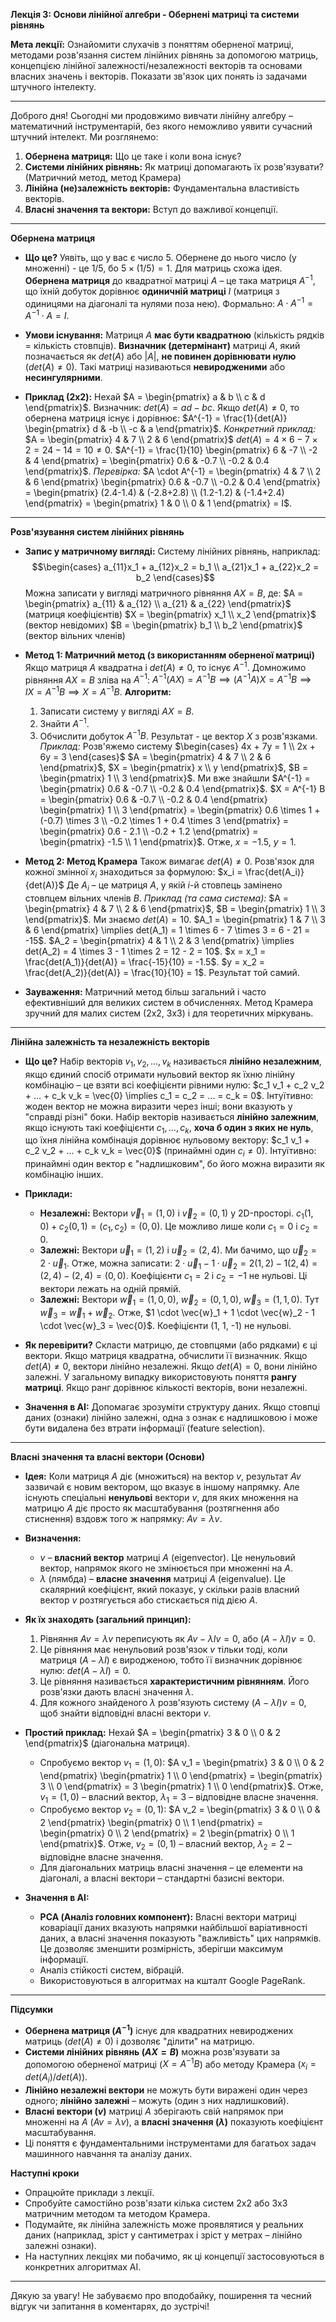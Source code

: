 **Лекція 3: Основи лінійної алгебри - Обернені матриці та системи рівнянь**

**Мета лекції:** Ознайомити слухачів з поняттям оберненої матриці, методами розв'язання систем лінійних рівнянь за допомогою матриць, концепцією лінійної залежності/незалежності векторів та основами власних значень і векторів. Показати зв'язок цих понять із задачами штучного інтелекту.

---

Доброго дня! Сьогодні ми продовжимо вивчати лінійну алгебру – математичний інструментарій, без якого неможливо уявити сучасний штучний інтелект. Ми розглянемо:

1.  **Обернена матриця:** Що це таке і коли вона існує?
2.  **Системи лінійних рівнянь:** Як матриці допомагають їх розв'язувати? (Матричний метод, метод Крамера)
3.  **Лінійна (не)залежність векторів:** Фундаментальна властивість векторів.
4.  **Власні значення та вектори:** Вступ до важливої концепції.

---

**Обернена матриця**

* **Що це?**
    Уявіть, що у вас є число 5. Обернене до нього число (у множенні) - це $1/5$, бо $5 \times (1/5) = 1$. Для матриць схожа ідея. **Обернена матриця** до квадратної матриці $A$ – це така матриця $A^{-1}$, що їхній добуток дорівнює **одиничній матриці** $I$ (матриця з одиницями на діагоналі та нулями поза нею). Формально: $A \cdot A^{-1} = A^{-1} \cdot A = I$.

* **Умови існування:**
    Матриця $A$ **має бути квадратною** (кількість рядків = кількість стовпців). **Визначник (детермінант)** матриці $A$, який позначається як $det(A)$ або $|A|$, **не повинен дорівнювати нулю** ($det(A) \neq 0$). Такі матриці називаються **невиродженими** або **несингулярними**.

* **Приклад (2x2):**
    Нехай $A = \begin{pmatrix} a & b \\ c & d \end{pmatrix}$.
    Визначник: $det(A) = ad - bc$.
    Якщо $det(A) \neq 0$, то обернена матриця існує і дорівнює:
    $A^{-1} = \frac{1}{det(A)} \begin{pmatrix} d & -b \\ -c & a \end{pmatrix}$.
    *Конкретний приклад:*
    $A = \begin{pmatrix} 4 & 7 \\ 2 & 6 \end{pmatrix}$
    $det(A) = 4 \times 6 - 7 \times 2 = 24 - 14 = 10 \neq 0$.
    $A^{-1} = \frac{1}{10} \begin{pmatrix} 6 & -7 \\ -2 & 4 \end{pmatrix} = \begin{pmatrix} 0.6 & -0.7 \\ -0.2 & 0.4 \end{pmatrix}$.
    *Перевірка:* $A \cdot A^{-1} = \begin{pmatrix} 4 & 7 \\ 2 & 6 \end{pmatrix} \begin{pmatrix} 0.6 & -0.7 \\ -0.2 & 0.4 \end{pmatrix} = \begin{pmatrix} (2.4-1.4) & (-2.8+2.8) \\ (1.2-1.2) & (-1.4+2.4) \end{pmatrix} = \begin{pmatrix} 1 & 0 \\ 0 & 1 \end{pmatrix} = I$.

---

**Розв'язування систем лінійних рівнянь**

* **Запис у матричному вигляді:**
    Систему лінійних рівнянь, наприклад:
    $$\begin{cases} a_{11}x_1 + a_{12}x_2 = b_1 \\ a_{21}x_1 + a_{22}x_2 = b_2 \end{cases}$$
    Можна записати у вигляді матричного рівняння $A X = B$, де:
    $A = \begin{pmatrix} a_{11} & a_{12} \\ a_{21} & a_{22} \end{pmatrix}$ (матриця коефіцієнтів)
    $X = \begin{pmatrix} x_1 \\ x_2 \end{pmatrix}$ (вектор невідомих)
    $B = \begin{pmatrix} b_1 \\ b_2 \end{pmatrix}$ (вектор вільних членів)

* **Метод 1: Матричний метод (з використанням оберненої матриці)**
    Якщо матриця $A$ квадратна і $det(A) \neq 0$, то існує $A^{-1}$. Домножимо рівняння $A X = B$ зліва на $A^{-1}$:
    $A^{-1} (A X) = A^{-1} B \implies (A^{-1} A) X = A^{-1} B \implies I X = A^{-1} B \implies X = A^{-1} B$.
    **Алгоритм:**
    1.  Записати систему у вигляді $AX=B$.
    2.  Знайти $A^{-1}$.
    3.  Обчислити добуток $A^{-1} B$. Результат - це вектор $X$ з розв'язками.
    *Приклад:* Розв'яжемо систему $\begin{cases} 4x + 7y = 1 \\ 2x + 6y = 3 \end{cases}$
    $A = \begin{pmatrix} 4 & 7 \\ 2 & 6 \end{pmatrix}$, $X = \begin{pmatrix} x \\ y \end{pmatrix}$, $B = \begin{pmatrix} 1 \\ 3 \end{pmatrix}$.
    Ми вже знайшли $A^{-1} = \begin{pmatrix} 0.6 & -0.7 \\ -0.2 & 0.4 \end{pmatrix}$.
    $X = A^{-1} B = \begin{pmatrix} 0.6 & -0.7 \\ -0.2 & 0.4 \end{pmatrix} \begin{pmatrix} 1 \\ 3 \end{pmatrix} = \begin{pmatrix} 0.6 \times 1 + (-0.7) \times 3 \\ -0.2 \times 1 + 0.4 \times 3 \end{pmatrix} = \begin{pmatrix} 0.6 - 2.1 \\ -0.2 + 1.2 \end{pmatrix} = \begin{pmatrix} -1.5 \\ 1 \end{pmatrix}$.
    Отже, $x = -1.5$, $y = 1$.

* **Метод 2: Метод Крамера**
    Також вимагає $det(A) \neq 0$. Розв'язок для кожної змінної $x_i$ знаходиться за формулою:
    $x_i = \frac{det(A_i)}{det(A)}$
    Де $A_i$ – це матриця $A$, у якій $i$-й стовпець замінено стовпцем вільних членів $B$.
    *Приклад (та сама система):*
    $A = \begin{pmatrix} 4 & 7 \\ 2 & 6 \end{pmatrix}$, $B = \begin{pmatrix} 1 \\ 3 \end{pmatrix}$. Ми знаємо $det(A) = 10$.
    $A_1 = \begin{pmatrix} 1 & 7 \\ 3 & 6 \end{pmatrix} \implies det(A_1) = 1 \times 6 - 7 \times 3 = 6 - 21 = -15$.
    $A_2 = \begin{pmatrix} 4 & 1 \\ 2 & 3 \end{pmatrix} \implies det(A_2) = 4 \times 3 - 1 \times 2 = 12 - 2 = 10$.
    $x = x_1 = \frac{det(A_1)}{det(A)} = \frac{-15}{10} = -1.5$.
    $y = x_2 = \frac{det(A_2)}{det(A)} = \frac{10}{10} = 1$.
    Результат той самий.

* **Зауваження:** Матричний метод більш загальний і часто ефективніший для великих систем в обчисленнях. Метод Крамера зручний для малих систем (2x2, 3x3) і для теоретичних міркувань.

---

**Лінійна залежність та незалежність векторів**

* **Що це?**
    Набір векторів $v_1, v_2, ..., v_k$ називається **лінійно незалежним**, якщо єдиний спосіб отримати нульовий вектор як їхню лінійну комбінацію – це взяти всі коефіцієнти рівними нулю: $c_1 v_1 + c_2 v_2 + ... + c_k v_k = \vec{0} \implies c_1 = c_2 = ... = c_k = 0$. Інтуїтивно: жоден вектор не можна виразити через інші; вони вказують у "справді різні" боки.
    Набір векторів називається **лінійно залежним**, якщо існують такі коефіцієнти $c_1, ..., c_k$, **хоча б один з яких не нуль**, що їхня лінійна комбінація дорівнює нульовому вектору: $c_1 v_1 + c_2 v_2 + ... + c_k v_k = \vec{0}$ (принаймні один $c_i \neq 0$). Інтуїтивно: принаймні один вектор є "надлишковим", бо його можна виразити як комбінацію інших.

* **Приклади:**
    * **Незалежні:** Вектори $\vec{v}_1 = (1, 0)$ і $\vec{v}_2 = (0, 1)$ у 2D-просторі. $c_1(1, 0) + c_2(0, 1) = (c_1, c_2) = (0, 0)$. Це можливо лише коли $c_1 = 0$ і $c_2 = 0$.
    * **Залежні:** Вектори $\vec{u}_1 = (1, 2)$ і $\vec{u}_2 = (2, 4)$. Ми бачимо, що $\vec{u}_2 = 2 \cdot \vec{u}_1$. Отже, можна записати: $2 \cdot \vec{u}_1 - 1 \cdot \vec{u}_2 = 2(1, 2) - 1(2, 4) = (2, 4) - (2, 4) = (0, 0)$. Коефіцієнти $c_1=2$ і $c_2=-1$ не нульові. Ці вектори лежать на одній прямій.
    * **Залежні:** Вектори $\vec{w}_1=(1,0,0)$, $\vec{w}_2=(0,1,0)$, $\vec{w}_3=(1,1,0)$. Тут $\vec{w}_3 = \vec{w}_1 + \vec{w}_2$. Отже, $1 \cdot \vec{w}_1 + 1 \cdot \vec{w}_2 - 1 \cdot \vec{w}_3 = \vec{0}$. Коефіцієнти (1, 1, -1) не нульові.

* **Як перевірити?**
    Скласти матрицю, де стовпцями (або рядками) є ці вектори. Якщо матриця квадратна, обчислити її визначник. Якщо $det(A) \neq 0$, вектори лінійно незалежні. Якщо $det(A) = 0$, вони лінійно залежні. У загальному випадку використовують поняття **рангу матриці**. Якщо ранг дорівнює кількості векторів, вони незалежні.

* **Значення в AI:** Допомагає зрозуміти структуру даних. Якщо стовпці даних (ознаки) лінійно залежні, одна з ознак є надлишковою і може бути видалена без втрати інформації (feature selection).

---

**Власні значення та власні вектори (Основи)**

* **Ідея:** Коли матриця $A$ діє (множиться) на вектор $v$, результат $Av$ зазвичай є новим вектором, що вказує в іншому напрямку. Але існують спеціальні **ненульові** вектори $v$, для яких множення на матрицю $A$ діє просто як масштабування (розтягнення або стиснення) вздовж того ж напрямку: $A v = \lambda v$.

* **Визначення:**
    * $v$ – **власний вектор** матриці $A$ (eigenvector). Це ненульовий вектор, напрямок якого не змінюється при множенні на $A$.
    * $\lambda$ (лямбда) – **власне значення** матриці $A$ (eigenvalue). Це скалярний коефіцієнт, який показує, у скільки разів власний вектор $v$ розтягується або стискається під дією $A$.

* **Як їх знаходять (загальний принцип):**
    1.  Рівняння $A v = \lambda v$ переписують як $A v - \lambda I v = 0$, або $(A - \lambda I) v = 0$.
    2.  Це рівняння має ненульовий розв'язок $v$ тільки тоді, коли матриця $(A - \lambda I)$ є виродженою, тобто її визначник дорівнює нулю: $det(A - \lambda I) = 0$.
    3.  Це рівняння називається **характеристичним рівнянням**. Його розв'язки дають власні значення $\lambda$.
    4.  Для кожного знайденого $\lambda$ розв'язують систему $(A - \lambda I) v = 0$, щоб знайти відповідні власні вектори $v$.

* **Простий приклад:**
    Нехай $A = \begin{pmatrix} 3 & 0 \\ 0 & 2 \end{pmatrix}$ (діагональна матриця).
    * Спробуємо вектор $v_1 = (1, 0)$: $A v_1 = \begin{pmatrix} 3 & 0 \\ 0 & 2 \end{pmatrix} \begin{pmatrix} 1 \\ 0 \end{pmatrix} = \begin{pmatrix} 3 \\ 0 \end{pmatrix} = 3 \begin{pmatrix} 1 \\ 0 \end{pmatrix}$. Отже, $v_1 = (1, 0)$ – власний вектор, $\lambda_1 = 3$ – відповідне власне значення.
    * Спробуємо вектор $v_2 = (0, 1)$: $A v_2 = \begin{pmatrix} 3 & 0 \\ 0 & 2 \end{pmatrix} \begin{pmatrix} 0 \\ 1 \end{pmatrix} = \begin{pmatrix} 0 \\ 2 \end{pmatrix} = 2 \begin{pmatrix} 0 \\ 1 \end{pmatrix}$. Отже, $v_2 = (0, 1)$ – власний вектор, $\lambda_2 = 2$ – відповідне власне значення.
    * Для діагональних матриць власні значення – це елементи на діагоналі, а власні вектори – стандартні базисні вектори.

* **Значення в AI:**
    * **PCA (Аналіз головних компонент):** Власні вектори матриці коваріації даних вказують напрямки найбільшої варіативності даних, а власні значення показують "важливість" цих напрямків. Це дозволяє зменшити розмірність, зберігши максимум інформації.
    * Аналіз стійкості систем, вібрацій.
    * Використовуються в алгоритмах на кшталт Google PageRank.

---

**Підсумки**

* **Обернена матриця ($A^{-1}$)** існує для квадратних невироджених матриць ($det(A) \neq 0$) і дозволяє "ділити" на матрицю.
* **Системи лінійних рівнянь ($AX=B$)** можна розв'язувати за допомогою оберненої матриці ($X = A^{-1}B$) або методу Крамера ($x_i = det(A_i)/det(A)$).
* **Лінійно незалежні вектори** не можуть бути виражені один через одного; **лінійно залежні** – можуть (один з них надлишковий).
* **Власні вектори ($v$)** матриці $A$ зберігають свій напрямок при множенні на $A$ ($Av = \lambda v$), а **власні значення ($\lambda$)** показують коефіцієнт масштабування.
* Ці поняття є фундаментальними інструментами для багатьох задач машинного навчання та аналізу даних.

**Наступні кроки**

* Опрацюйте приклади з лекції.
* Спробуйте самостійно розв'язати кілька систем 2x2 або 3x3 матричним методом та методом Крамера.
* Подумайте, як лінійна залежність може проявлятися у реальних даних (наприклад, зріст у сантиметрах і зріст у метрах – лінійно залежні ознаки).
* На наступних лекціях ми побачимо, як ці концепції застосовуються в конкретних алгоритмах AI.

---

Дякую за увагу! Не забуваємо про вподобайку, поширення та чесний відгук чи запитання в коментарях, до зустрічі!